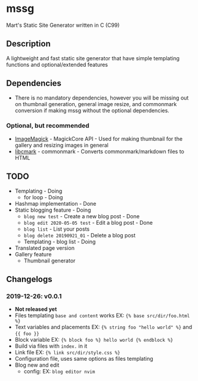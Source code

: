 # mssg
Mart's Static Site Generator written in C (C99)

## Description
A lightweight and fast static site generator that have simple templating functions and optional/extended features

## Dependencies
* There is no mandatory dependencies, however you will be missing out on thumbnail generation, general image resize, and commonmark conversion if making mssg without the optional dependencies.
### Optional, but recommended
* [ImageMagick](https://imagemagick.org/api/resize.php#ThumbnailImage) - MagickCore API - Used for making thumbnail for the gallery and resizing images in general
* [libcmark](https://github.com/commonmark/cmark) - commonmark - Converts commonmark/markdown files to HTML

## TODO
* Templating - Doing
  * for loop - Doing
* Hashmap implementation - Done
* Static blogging feature - Doing
  * `blog new test` - Create a new blog post - Done
  * `blog edit 2020-05-05 test` - Edit a blog post - Done
  * `blog list` - List your posts
  * `blog delete 20190921_01` - Delete a blog post
  * Templating - blog list - Doing
* Translated page version
* Gallery feature
  * Thumbnail generator

## Changelogs
### 2019-12-26: v0.0.1
* **Not released yet**
* Files templating `base and content` works EX: `{% base src/dir/foo.html %}`
* Text variables and placements EX: `{% string foo "hello world" %}` and `{{ foo }}`
* Block variable EX: `{% block foo %} hello world {% endblock %}`
* Build via files with `index.` in it
* Link file EX: `{% link src/dir/style.css %}`
* Configuration file, uses same options as files templating
* Blog new and edit
  * config: EX: `blog editor nvim`

